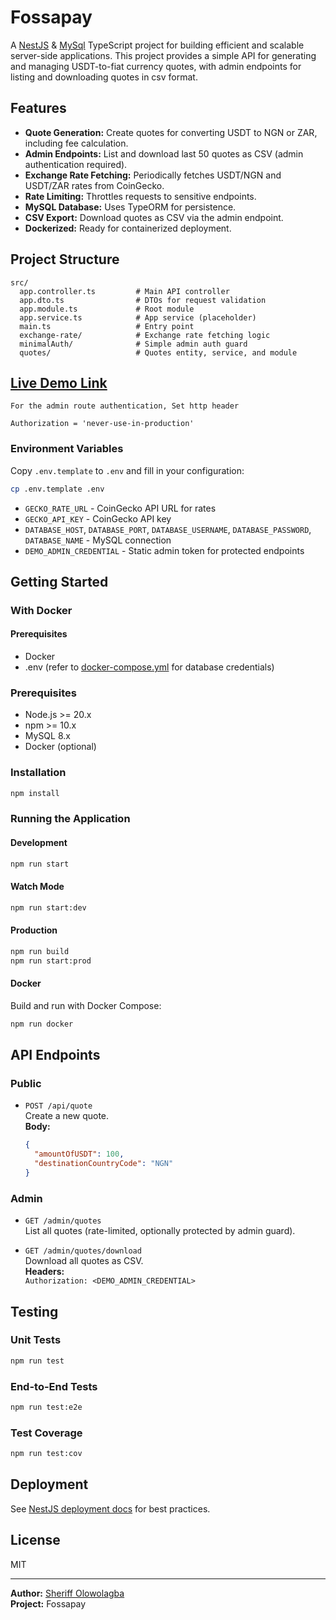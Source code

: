 # Fossapay

A [NestJS](https://nestjs.com/) & [MySql](https://www.mysql.com) TypeScript project for building efficient and scalable server-side applications. This project provides a simple API for generating and managing USDT-to-fiat currency quotes, with admin endpoints for listing and downloading quotes in csv format.

## Features

- **Quote Generation:** Create quotes for converting USDT to NGN or ZAR, including fee calculation.
- **Admin Endpoints:** List and download last 50  quotes as CSV (admin authentication required).
- **Exchange Rate Fetching:** Periodically fetches USDT/NGN and USDT/ZAR rates from CoinGecko.
- **Rate Limiting:** Throttles requests to sensitive endpoints.
- **MySQL Database:** Uses TypeORM for persistence.
- **CSV Export:** Download quotes as CSV via the admin endpoint.
- **Dockerized:** Ready for containerized deployment.

## Project Structure

```
src/
  app.controller.ts         # Main API controller
  app.dto.ts                # DTOs for request validation
  app.module.ts             # Root module
  app.service.ts            # App service (placeholder)
  main.ts                   # Entry point
  exchange-rate/            # Exchange rate fetching logic
  minimalAuth/              # Simple admin auth guard
  quotes/                   # Quotes entity, service, and module
```
## [Live Demo Link](https://google.com)
```
For the admin route authentication, Set http header

Authorization = 'never-use-in-production'

```

### Environment Variables

Copy `.env.template` to `.env` and fill in your configuration:

```bash
cp .env.template .env
```

- `GECKO_RATE_URL` - CoinGecko API URL for rates
- `GECKO_API_KEY` - CoinGecko API key
- `DATABASE_HOST`, `DATABASE_PORT`, `DATABASE_USERNAME`, `DATABASE_PASSWORD`, `DATABASE_NAME` - MySQL connection
- `DEMO_ADMIN_CREDENTIAL` - Static admin token for protected endpoints

## Getting Started

### With Docker
#### Prerequisites
- Docker
- .env (refer to [docker-compose.yml](/docker-compose.yml) for database credentials)





### Prerequisites

- Node.js >= 20.x
- npm >= 10.x
- MySQL 8.x
- Docker (optional)

### Installation

```bash
npm install
```



### Running the Application

#### Development

```bash
npm run start
```

#### Watch Mode

```bash
npm run start:dev
```

#### Production

```bash
npm run build
npm run start:prod
```

#### Docker

Build and run with Docker Compose:

```bash
npm run docker
```

## API Endpoints

### Public

- `POST /api/quote`  
  Create a new quote.  
  **Body:**  
  ```json
  {
    "amountOfUSDT": 100,
    "destinationCountryCode": "NGN"
  }
  ```

### Admin

- `GET /admin/quotes`  
  List all quotes (rate-limited, optionally protected by admin guard).

- `GET /admin/quotes/download`  
  Download all quotes as CSV.  
  **Headers:**  
  `Authorization: <DEMO_ADMIN_CREDENTIAL>`

## Testing

### Unit Tests

```bash
npm run test
```

### End-to-End Tests

```bash
npm run test:e2e
```

### Test Coverage

```bash
npm run test:cov
```

## Deployment

See [NestJS deployment docs](https://docs.nestjs.com/deployment) for best practices.

## License

MIT

---

**Author:** [Sheriff Olowolagba](https://github.com/sh3riff/)  
**Project:** Fossapay